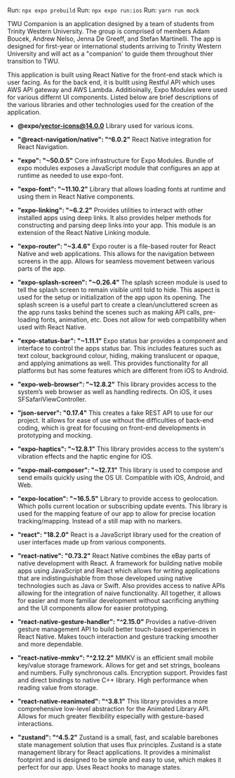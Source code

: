 Run: `npx expo prebuild`
Run: `npx expo run:ios`
Run: `yarn run mock`

TWU Companion is an application designed by a team of students from Trinity Western University. The group is comprised of members Adam Boucek, Andrew Nelso, Jenna De Greeff, and Stefan Martinelli. The app is designed for first-year or international students arriving to Trinity Western University and will act as a "companion' to guide them throughout thier transition to TWU. 

This application is built using React Native for the front-end stack which is user facing. As for the back end, it is buitlt using Restful API which uses AWS API gateway and AWS Lambda. Additioinally, Expo Modules were used for various differnt UI components. Listed below are brief descriptions of the various libraries and other technologies used for the creation of the application.

- **@expo/vector-icons@14.0.0**
  Library used for various icons.

- **"@react-navigation/native": "^6.0.2"**
  React Native integration for React Navigation.

- **"expo": "~50.0.5"**
  Core infrastructure for Expo Modules. Bundle of expo modules exposes a JavaScript module that configures an app at runtime as needed to use expo-font.

- **"expo-font": "~11.10.2"**
  Library that allows loading fonts at runtime and using them in React Native components.

- **"expo-linking": "~6.2.2"**
  Provides utilities to interact with other installed apps using deep links. It also provides helper methods for constructing and parsing deep links into your app. This module is an extension of the React Native Linking module.

- **"expo-router": "~3.4.6"**
  Expo router is a file-based router for React Native and web applications. This allows for the navigation between screens in the app. Allows for seamless movement between various parts of the app.

- **"expo-splash-screen": "~0.26.4"**
  The splash screen module is used to tell the splash screen to remain visible until told to hide. This aspect is used for the setup or initialization of the app upon its opening. The splash screen is a useful part to create a clean/uncluttered screen as the app runs tasks behind the scenes such as making API calls, pre-loading fonts, animation, etc. Does not allow for web compatibility when used with React Native.

- **"expo-status-bar": "~1.11.1"**
  Expo status bar provides a component and interface to control the apps status bar. This includes features such as text colour, background colour, hiding, making translucent or opaque, and applying animations as well. This provides functionality for all platforms but has some features which are different from iOS to Android.

- **"expo-web-browser": "~12.8.2"**
  This library provides access to the system’s web browser as well as handling redirects. On iOS, it uses SFSafariViewController.

- **"json-server": "0.17.4"**
  This creates a fake REST API to use for our project. It allows for ease of use without the difficulties of back-end coding, which is great for focusing on front-end developments in prototyping and mocking.

- **"expo-haptics": "~12.8.1"**
  This library provides access to the system's vibration effects and the haptic engine for iOS.

- **"expo-mail-composer": "~12.7.1"**
  This library is used to compose and send emails quickly using the OS UI. Compatible with iOS, Android, and Web.

- **"expo-location": "~16.5.5"**
  Library to provide access to geolocation. Which polls current location or subscribing update events. This library is used for the mapping feature of our app to allow for precise location tracking/mapping. Instead of a still map with no markers.

- **"react": "18.2.0"**
  React is a JavaScript library used for the creation of user interfaces made up from various components.

- **"react-native": "0.73.2"**
  React Native combines the eBay parts of native development with React. A framework for building native mobile apps using JavaScript and React which allows for writing applications that are indistinguishable from those developed using native technologies such as Java or Swift. Also provides access to native APIs allowing for the integration of naive functionality. All together, it allows for easier and more familiar development without sacrificing anything and the UI components allow for easier prototyping.

- **"react-native-gesture-handler": "^2.15.0"**
  Provides a native-driven gesture management API to build better touch-based experiences in React Native. Makes touch interaction and gesture tracking smoother and more dependable.

- **"react-native-mmkv": "^2.12.2"**
  MMKV is an efficient small mobile key/value storage framework. Allows for get and set strings, booleans and numbers. Fully synchronous calls. Encryption support. Provides fast and direct bindings to native C++ library. High performance when reading value from storage.

- **"react-native-reanimated": "^3.8.1"**
  This library provides a more comprehensive low-level abstraction for the Animated Library API. Allows for much greater flexibility especially with gesture-based interactions.

- **"zustand": "^4.5.2"**
  Zustand is a small, fast, and scalable barebones state management solution that uses flux principles. Zustand is a state management library for React applications. It provides a minimalist footprint and is designed to be simple and easy to use, which makes it perfect for our app. Uses React hooks to manage states.

